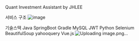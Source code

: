 Quant Investment Assistant by JHLEE

서비스 구조
![image](https://github.com/InvestLee/quant_investment_assistant/assets/101415950/507616e8-dbae-4e4b-b6bc-d21006634d0c)

기술스택
Java
SpringBoot
Gradle
MySQL
JWT
Python
Selenium
BeautifulSoup
yahooquery
Vue.js
![Uploading image.png…]()
